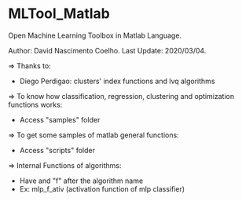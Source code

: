 # MLTool_Matlab

Open Machine Learning Toolbox in Matlab Language.

Author: David Nascimento Coelho.
Last Update: 2020/03/04.

=> Thanks to:

- Diego Perdigao: clusters' index functions and lvq algorithms

=> To know how classification, regression, clustering and optimization 
   functions works:

- Access "samples" folder

=> To get some samples of matlab general functions:

- Access "scripts" folder
 
=> Internal Functions of algorithms:

- Have and "f" after the algorithm name
- Ex: mlp_f_ativ (activation function of mlp classifier)
